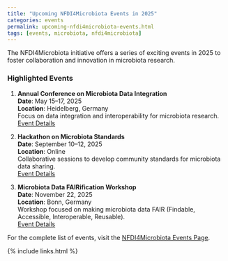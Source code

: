 ```yaml
---
title: "Upcoming NFDI4Microbiota Events in 2025"
categories: events
permalink: upcoming-nfdi4microbiota-events.html
tags: [events, microbiota, nfdi4microbiota]
---
```


The NFDI4Microbiota initiative offers a series of exciting events in 2025 to foster collaboration and innovation in microbiota research.

### **Highlighted Events**
1. **Annual Conference on Microbiota Data Integration**  
   **Date**: May 15–17, 2025  
   **Location**: Heidelberg, Germany  
   Focus on data integration and interoperability for microbiota research.  
   [Event Details](https://nfdi4microbiota.de/newsroom/events.html)

2. **Hackathon on Microbiota Standards**  
   **Date**: September 10–12, 2025  
   **Location**: Online  
   Collaborative sessions to develop community standards for microbiota data sharing.  
   [Event Details](https://nfdi4microbiota.de/newsroom/events.html)

3. **Microbiota Data FAIRification Workshop**  
   **Date**: November 22, 2025  
   **Location**: Bonn, Germany  
   Workshop focused on making microbiota data FAIR (Findable, Accessible, Interoperable, Reusable).  
   [Event Details](https://nfdi4microbiota.de/newsroom/events.html)

For the complete list of events, visit the [NFDI4Microbiota Events Page](https://nfdi4microbiota.de/newsroom/events.html).

{% include links.html %}
